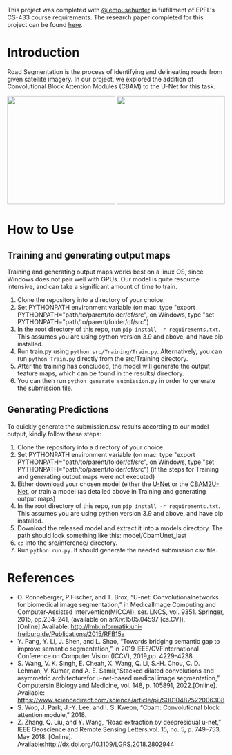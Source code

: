 This project was completed with [@lemousehunter](https://github.com/lemousehunter) in fulfillment of EPFL's CS-433 course requirements. The research paper completed for this project can be found [here](https://github.com/wph12/road-segmentation/blob/13819bef8467e8e7acc9d10a78f85c3bafb67df0/CBAM2UNET_REPORT.pdf). 

# Introduction #
Road Segmentation is the process of identifying and delineating roads from given satellite imagery. In our project, we explored the addition of Convolutional Block Attention Modules (CBAM) to the U-Net for this task.

<img src="https://github.com/wph12/road-segmentation/assets/53130951/6866e3e6-1d30-4c0f-910c-ce9f88a21d69" height="250">
<img src="https://github.com/wph12/road-segmentation/assets/53130951/991cdd6b-3a94-4d8b-9980-27069b420844" height="250">



# How to Use #
## Training and generating output maps ##
Training and generating output maps works best on a linux OS, since Windows does not pair well with GPUs. Our model is quite resource intensive, and can take a significant amount of time to train. 
1. Clone the repository into a directory of your choice.
2. Set PYTHONPATH environment variable (on mac: type "export PYTHONPATH="path/to/parent/folder/of/src", on Windows, type "set PYTHONPATH="path/to/parent/folder/of/src")
3. In the root directory of this repo, run `pip install -r requirements.txt`. This assumes you are using python version 3.9 and above, and have pip installed.
4. Run train.py using `python src/Training/Train.py`. Alternatively, you can run `python Train.py` directly from the src/Training directory.
5. After the training has concluded, the model will generate the output feature maps, which can be found in the results/ directory.
6. You can then run `python generate_submission.py` in order to generate the submission file.

## Generating Predictions ##
To quickly generate the submission.csv results according to our model output, kindly follow these steps:
1. Clone the repository into a directory of your choice.
2. Set PYTHONPATH environment variable (on mac: type "export PYTHONPATH="path/to/parent/folder/of/src", on Windows, type "set PYTHONPATH="path/to/parent/folder/of/src") (if the steps for Training and generating output maps were not executed)
3. Either download your chosen model (either the [U-Net](https://github.com/wph12/road-segmentation/releases/download/models/unet.zip) or the [CBAM2U-Net](https://github.com/wph12/road-segmentation/releases/download/cbam2unet/cbamUnet.zip), or train a model (as detailed above in Training and generating output maps) 
4. In the root directory of this repo, run `pip install -r requirements.txt`. This assumes you are using python version 3.9 and above, and have pip installed.
5. Download the released model and extract it into a models directory. The path should look something like this: model/CbamUnet_last
6. `cd` into the src/inference/ directory.
7. Run `python run.py`. It should generate the needed submission csv file.


# References #
- O. Ronneberger, P.Fischer, and T. Brox, “U-net: Convolutionalnetworks for biomedical image segmentation,” in MedicalImage Computing and Computer-Assisted Intervention(MICCAI), ser. LNCS, vol. 9351. Springer, 2015, pp.234–241, (available on arXiv:1505.04597 [cs.CV]). [Online].Available: http://lmb.informatik.uni-freiburg.de/Publications/2015/RFB15a
- Y. Pang, Y. Li, J. Shen, and L. Shao, “Towards bridging semantic gap to improve semantic segmentation,” in 2019 IEEE/CVFInternational Conference on Computer Vision (ICCV), 2019,pp. 4229–4238.
- S. Wang, V. K. Singh, E. Cheah, X. Wang, Q. Li, S.-H. Chou, C. D. Lehman, V. Kumar, and A. E. Samir,“Stacked dilated convolutions and asymmetric architecturefor u-net-based medical image segmentation,” Computersin Biology and Medicine, vol. 148, p. 105891, 2022.[Online]. Available: https://www.sciencedirect.com/science/article/pii/S0010482522006308
- S. Woo, J. Park, J.-Y. Lee, and I. S. Kweon, “Cbam: Convolutional block attention module,” 2018.
- Z. Zhang, Q. Liu, and Y. Wang, “Road extraction by deepresidual u-net,” IEEE Geoscience and Remote Sensing Letters,vol. 15, no. 5, p. 749–753, May 2018. [Online]. Available:http://dx.doi.org/10.1109/LGRS.2018.2802944

